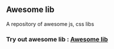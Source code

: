 ## Awesome lib

A repository of awesome js, css libs

### Try out awesome lib : <a href="https://triptoafsin.github.io/awesome-lib/">Awesome lib</a>